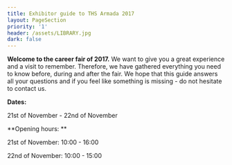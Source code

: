 ```yaml
---
title: Exhibitor guide to THS Armada 2017
layout: PageSection
priority: '1'
header: /assets/LIBRARY.jpg
dark: false
---
```

**Welcome to the career fair of 2017.** We want to give you a great experience and a visit to remember. Therefore, we have gathered everything you need to know before, during and after the fair. We hope that this guide answers all your questions and if you feel like something is missing - do not hesitate to contact us. 

**Dates:**

21st of November - 22nd of November 

**Opening hours: **

21st of November: 10:00 - 16:00

22nd of November: 10:00 - 15:00
